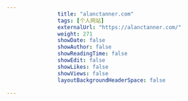 ---
                title: "alanctanner.com"
                tags: [个人网站]
                externalUrl: "https://alanctanner.com/"
                weight: 271
                showDate: false
                showAuthor: false
                showReadingTime: false
                showEdit: false
                showLikes: false
                showViews: false
                layoutBackgroundHeaderSpace: false
                ---

